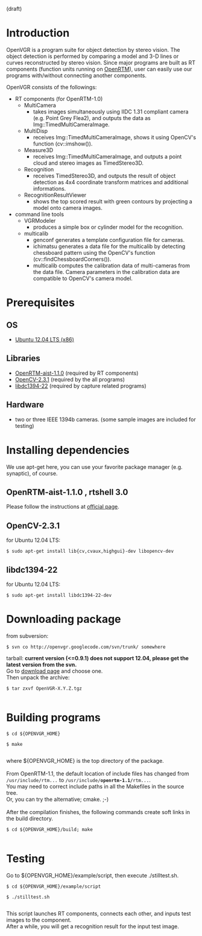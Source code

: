 (draft)

# Introduction #

OpenVGR is a program suite for object detection by stereo vision.
The object detection is performed by comparing a model and 3-D lines or curves reconstructed by stereo vision.
Since major programs are built as RT components (function units running on [OpenRTM](http://www.openrtm.org)), user can easily use our programs with/without connecting another components.

OpenVGR consists of the followings:
  * RT components (for OpenRTM-1.0)
    * MultiCamera
      * takes images simultaneously using IIDC 1.31 compliant camera (e.g. Point Grey Flea2), and outputs the data as Img::TimedMultiCameraImage.
    * MultiDisp
      * receives Img::TimedMultiCameraImage, shows it using OpenCV's function (cv::imshow()).
    * Measure3D
      * receives Img::TimedMultiCameraImage, and outputs a point cloud and stereo images as TimedStereo3D.
    * Recognition
      * receives TimedStereo3D, and outputs the result of object detection as 4x4 coordinate transform matrices and additional informations.
    * RecognitionResultViewer
      * shows the top scored result with green contours by projecting a model onto camera images.
  * command line tools
    * VGRModeler
      * produces a simple box or cylinder model for the recognition.
    * multicalib
      * genconf generates a template configuration file for cameras.
      * ichimatsu generates a data file for the multicalib by detecting chessboard pattern using the OpenCV's function (cv::findChessboardCorners()).
      * multicalib computes the calibration data of multi-cameras from the data file. Camera parameters in the calibration data are compatible to OpenCV's camera model.


# Prerequisites #

## OS ##
  * [Ubuntu 12.04 LTS (x86)](http://www.ubuntu.com/)

## Libraries ##
  * [OpenRTM-aist-1.1.0](http://www.openrtm.org/) (required by RT components)
  * [OpenCV-2.3.1](http://opencv.willowgarage.com/wiki/) (required by the all programs)
  * [libdc1394-22](http://damien.douxchamps.net/ieee1394/libdc1394/) (required by capture related programs)

## Hardware ##
  * two or three IEEE 1394b cameras. (some sample images are included for testing)


# Installing dependencies #
We use apt-get here, you can use your favorite package manager (e.g. synaptic), of course.

## OpenRTM-aist-1.1.0 , rtshell 3.0 ##
Please follow the instructions at [official page](http://openrtm.org).

## OpenCV-2.3.1 ##
for Ubuntu 12.04 LTS:
```
$ sudo apt-get install lib{cv,cvaux,highgui}-dev libopencv-dev
```

## libdc1394-22 ##
for Ubuntu 12.04 LTS:
```
$ sudo apt-get install libdc1394-22-dev
```


# Downloading package #
from subversion:
```
$ svn co http://openvgr.googlecode.com/svn/trunk/ somewhere
```

tarball: **current version (<=0.9.1) does not support 12.04, please get the latest version from the svn.**<br>
Go to <a href='http://code.google.com/p/openvgr/downloads/list'>download page</a> and choose one.<br>
Then unpack the archive:<br>
<pre><code>$ tar zxvf OpenVGR-X.Y.Z.tgz<br>
</code></pre>

<h1>Building programs</h1>
<pre><code>$ cd ${OPENVGR_HOME}<br>
$ make<br>
</code></pre>
where ${OPENVGR_HOME} is the top directory of the package.<br>
<br>
From OpenRTM-1.1, the default location of include files has changed from <code>/usr/include/rtm...</code> to <code>/usr/include/</code><b><code>openrtm-1.1/</code></b><code>rtm...</code>.<br>
You may need to correct include paths in all the Makefiles in the source tree.<br>
Or, you can try the alternative; cmake. ;-)<br>
<br>
After the compilation finishes, the following commands create soft links in the build directory.<br>
<pre><code>$ cd ${OPENVGR_HOME}/build; make<br>
</code></pre>


<h1>Testing</h1>
Go to ${OPENVGR_HOME}/example/script, then execute ./stilltest.sh.<br>
<pre><code>$ cd ${OPENVGR_HOME}/example/script<br>
$ ./stilltest.sh<br>
</code></pre>
This script launches RT components, connects each other, and inputs test images to the component.<br>
After a while, you will get a recognition result for the input test image.
